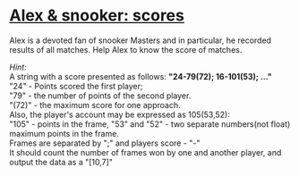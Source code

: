 # [Alex & snooker: scores](https://www.codewars.com/kata/alex-and-snooker-scores "https://www.codewars.com/kata/58b28e5830473070e5000007")

Alex is a devoted fan of snooker Masters and in particular, he recorded results of all matches. Help Alex to know the score of matches.

<i>Hint:</i><br>
A string with a score presented as follows: <b>"24-79(72); 16-101(53); ..."</b><br>
"24" - Points scored the first player;<br>
"79" - the number of points of the second player.<br>
"(72)" - the maximum score for one approach.<br>
Also, the player's account may be expressed as 105(53,52):<br>
"105" - points in the frame, "53" and "52" - two separate numbers(not float) maximum points in the frame.<br>
Frames are separated by ";" and players score - "-"<br>
It should count the number of frames won by one and another player, and output the data as a "[10,7]"<br>